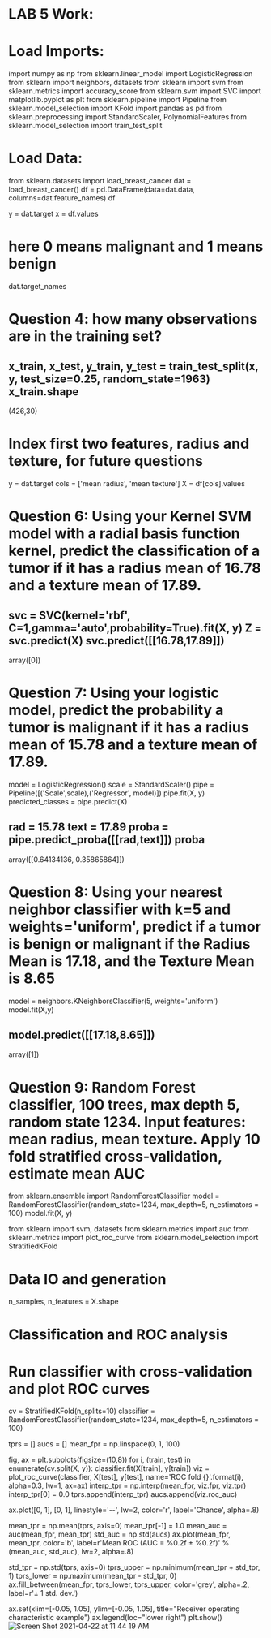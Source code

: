 # LAB 5 Work:

# Load Imports:
import numpy as np
from sklearn.linear_model import LogisticRegression
from sklearn import neighbors, datasets
from sklearn import svm
from sklearn.metrics import accuracy_score
from sklearn.svm import SVC
import matplotlib.pyplot as plt
from sklearn.pipeline import Pipeline
from sklearn.model_selection import KFold
import pandas as pd
from sklearn.preprocessing import StandardScaler, PolynomialFeatures
from sklearn.model_selection import train_test_split

# Load Data:
from sklearn.datasets import load_breast_cancer
dat = load_breast_cancer()
df = pd.DataFrame(data=dat.data, columns=dat.feature_names)
df

y = dat.target
x = df.values
# here 0 means malignant and 1 means benign
dat.target_names

# Question 4: how many observations are in the training set?
x_train, x_test, y_train, y_test = train_test_split(x, y, test_size=0.25, random_state=1963)
x_train.shape
----------
(426,30)

# Index first two features, radius and texture, for future questions
y = dat.target
cols = ['mean radius', 'mean texture']
X = df[cols].values

# Question 6: Using your Kernel SVM model with a radial basis function kernel, predict the classification of a tumor if it has a radius mean of 16.78 and a texture mean of 17.89.
svc = SVC(kernel='rbf', C=1,gamma='auto',probability=True).fit(X, y)
Z = svc.predict(X)
svc.predict([[16.78,17.89]])
----------
array([0])

# Question 7: Using your logistic model, predict the probability a tumor is malignant if it has a radius mean of 15.78 and a texture mean of 17.89.
model = LogisticRegression()
scale = StandardScaler()
pipe = Pipeline([('Scale',scale),('Regressor', model)])
pipe.fit(X, y)
predicted_classes = pipe.predict(X)

rad = 15.78
text = 17.89
proba = pipe.predict_proba([[rad,text]])
proba
----------
array([[0.64134136, 0.35865864]])


# Question 8: Using your nearest neighbor classifier with k=5 and weights='uniform', predict if a tumor is benign or malignant if the Radius Mean is 17.18, and the Texture Mean is 8.65
model = neighbors.KNeighborsClassifier(5, weights='uniform')
model.fit(X,y)

model.predict([[17.18,8.65]])
----------
array([1])

# Question 9: Random Forest classifier, 100 trees, max depth 5, random state 1234. Input features: mean radius, mean texture. Apply 10 fold stratified cross-validation, estimate mean AUC
from sklearn.ensemble import RandomForestClassifier
model = RandomForestClassifier(random_state=1234, max_depth=5, n_estimators = 100)
model.fit(X, y)

from sklearn import svm, datasets
from sklearn.metrics import auc
from sklearn.metrics import plot_roc_curve
from sklearn.model_selection import StratifiedKFold

# #############################################################################
# Data IO and generation

n_samples, n_features = X.shape

# #############################################################################
# Classification and ROC analysis

# Run classifier with cross-validation and plot ROC curves
cv = StratifiedKFold(n_splits=10)
classifier = RandomForestClassifier(random_state=1234, max_depth=5, n_estimators = 100)

tprs = []
aucs = []
mean_fpr = np.linspace(0, 1, 100)

fig, ax = plt.subplots(figsize=(10,8))
for i, (train, test) in enumerate(cv.split(X, y)):
    classifier.fit(X[train], y[train])
    viz = plot_roc_curve(classifier, X[test], y[test],
                         name='ROC fold {}'.format(i),
                         alpha=0.3, lw=1, ax=ax)
    interp_tpr = np.interp(mean_fpr, viz.fpr, viz.tpr)
    interp_tpr[0] = 0.0
    tprs.append(interp_tpr)
    aucs.append(viz.roc_auc)

ax.plot([0, 1], [0, 1], linestyle='--', lw=2, color='r',
        label='Chance', alpha=.8)

mean_tpr = np.mean(tprs, axis=0)
mean_tpr[-1] = 1.0
mean_auc = auc(mean_fpr, mean_tpr)
std_auc = np.std(aucs)
ax.plot(mean_fpr, mean_tpr, color='b',
        label=r'Mean ROC (AUC = %0.2f $\pm$ %0.2f)' % (mean_auc, std_auc),
        lw=2, alpha=.8)

std_tpr = np.std(tprs, axis=0)
tprs_upper = np.minimum(mean_tpr + std_tpr, 1)
tprs_lower = np.maximum(mean_tpr - std_tpr, 0)
ax.fill_between(mean_fpr, tprs_lower, tprs_upper, color='grey', alpha=.2,
                label=r'$\pm$ 1 std. dev.')

ax.set(xlim=[-0.05, 1.05], ylim=[-0.05, 1.05],
       title="Receiver operating characteristic example")
ax.legend(loc="lower right")
plt.show()
![Screen Shot 2021-04-22 at 11 44 19 AM](https://user-images.githubusercontent.com/78487402/115743931-1a65d000-a360-11eb-930f-6a7e8e340744.png)
